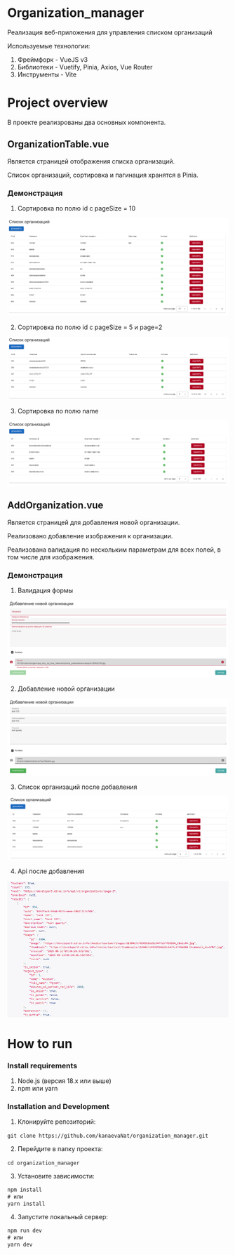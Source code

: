 # Organization_manager

Реализация веб-приложения для управления списком организаций

Используемые технологии:
1. Фреймфорк - VueJS v3
2. Библиотеки - Vuetify, Pinia, Axios, Vue Router
3. Инструменты - Vite

# Project overview

В проекте реализрованы два основных компонента.

## OrganizationTable.vue

Является страницей отображения списка организаций.

Список организаций, сортировка и пагинация хранятся в Pinia.

### Демонстрация
1. Сортировка по полю id с pageSize = 10


![sortById example](/screenshots/sortById.png?raw=true "sortById example")

2. Сортировка по полю id с pageSize = 5 и page=2


![sortByIdWithPagination example](/screenshots/sortByIdWithPagination.png?raw=true "sortByIdWithPagination example")

3. Сортировка по полю name


![sortByName example](/screenshots/sortByName.png?raw=true "sortByName example")


## AddOrganization.vue

Является страницей для добавления новой организации.

Реализовано добавление изображения к организации.

Реализована валидация по нескольким параметрам для всех полей, в том числе для изображения.


### Демонстрация
1. Валидация формы


![validationForm example](/screenshots/validationForm.png?raw=true "validationForm example")

2. Добавление новой организации


![addOrganization example](/screenshots/addOrganization.png?raw=true "addOrganization example")

3. Список организаций после добавления


![organizationTableAfterAdd example](/screenshots/organizationTableAfterAdd.png?raw=true "organizationTableAfterAdd example")

4. Api после добавления


![apiAfterAdd example](/screenshots/apiAfterAdd.png?raw=true "apiAfterAdd example")
# How to run

### Install requirements

1. Node.js (версия 18.x или выше)
2. npm или yarn

### Installation and Development

1. Клонируйте репозиторий:

```git clone https://github.com/kanaevaNat/organization_manager.git```

2. Перейдите в папку проекта:

```cd organization_manager```

3. Установите зависимости:

```
npm install
# или
yarn install
```

4. Запустите локальный сервер:

```
npm run dev
# или
yarn dev
```